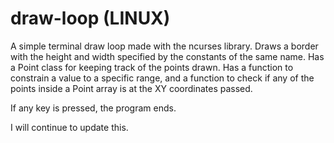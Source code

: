 # draw-loop (LINUX)
A simple terminal draw loop made with the ncurses library.
Draws a border with the height and width specified by the constants of the same name.
Has a Point class for keeping track of the points drawn.
Has a function to constrain a value to a specific range, and a function to check if any of the points inside a Point array is at the XY coordinates passed.

If any key is pressed, the program ends.

I will continue to update this.

